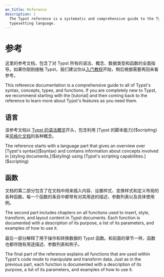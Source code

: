 ```yaml
---
en_title: Reference
description: |
  The Typst reference is a systematic and comprehensive guide to the Typst
  typesetting language.
---
```


# 参考

这里的参考文档，包含了对 Typst 所有的语法、概念、数据类型和函数的全面指导。如果你刚刚接触 Typst，我们建议你从[入门教程]($tutorial)开始，稍后根据需要再回来看参考。

<original>
This reference documentation is a comprehensive guide to all of Typst's syntax,
concepts, types, and functions. If you are completely new to Typst, we recommend
starting with the [tutorial] and then coming back to the reference to learn more
about Typst's features as you need them.
</original>

## 语言

该参考文档以 [Typst 的语法概览]($syntax)开头，包含利用 [Typst 的脚本能力]($scripting)来[风格化文档]($styling)的各种概念。

<original>
The reference starts with a language part that gives an overview over
[Typst's syntax]($syntax) and contains information about concepts involved in
[styling documents,]($styling) using
[Typst's scripting capabilities.]($scripting)
</original>

## 函数

文档的第二部分包含了在文档中用来插入内容、设置样式、变换样式和定义布局的各种函数。每一个函数的条目中都带有对其用途的描述，参数列表以及具体使用例。

<original>
The second part includes chapters on all functions used to insert, style, transform,
and layout content in Typst documents. Each function is documented with a
description of its purpose, a list of its parameters, and examples of how to use
it.
</original>

最后一部分解释了用于操作和转换数据的 Typst 函数。和前面的章节一样，函数也都伴随有用途描述、参数列表和例子。

<original>
The final part of the reference explains all functions that are used within
Typst's code mode to manipulate and transform data. Just as in the previous
part, each function is documented with a description of its purpose, a list of
its parameters, and examples of how to use it.
</original>
